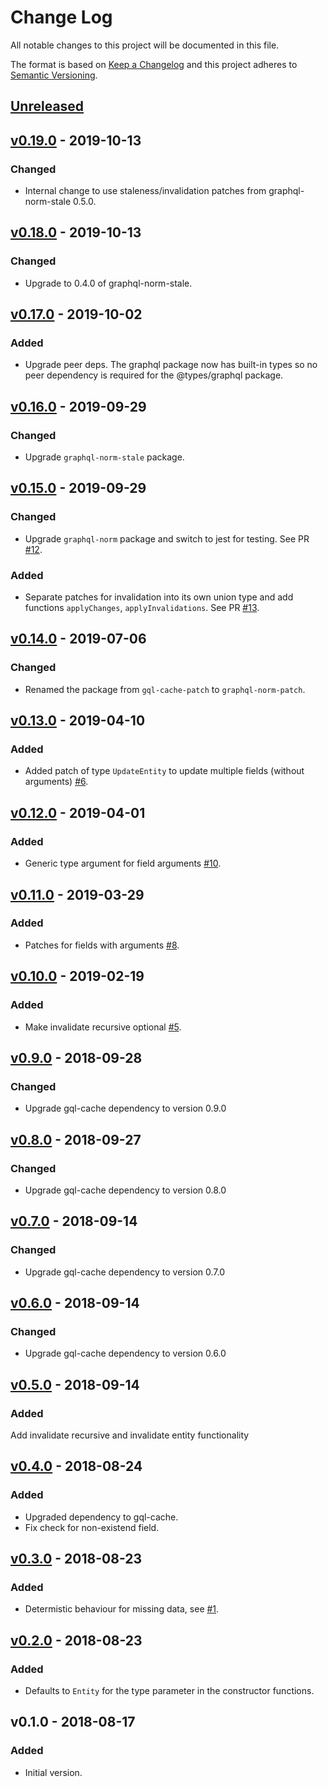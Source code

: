 # Change Log

All notable changes to this project will be documented in this file.

The format is based on [Keep a Changelog](http://keepachangelog.com/)
and this project adheres to [Semantic Versioning](http://semver.org/).

## [Unreleased](https://github.com/dividab/graphql-norm-patch/compare/v0.19.0...master)

## [v0.19.0](https://github.com/dividab/graphql-norm-patch/compare/v0.18.0...v0.19.0) - 2019-10-13

### Changed

- Internal change to use staleness/invalidation patches from graphql-norm-stale 0.5.0.

## [v0.18.0](https://github.com/dividab/graphql-norm-patch/compare/v0.17.0...v0.18.0) - 2019-10-13

### Changed

- Upgrade to 0.4.0 of graphql-norm-stale.

## [v0.17.0](https://github.com/dividab/graphql-norm-patch/compare/v0.16.0...v0.17.0) - 2019-10-02

### Added

- Upgrade peer deps. The graphql package now has built-in types so no peer dependency is required for the @types/graphql package.

## [v0.16.0](https://github.com/dividab/graphql-norm-patch/compare/v0.15.0...v0.16.0) - 2019-09-29

### Changed

- Upgrade `graphql-norm-stale` package.

## [v0.15.0](https://github.com/dividab/graphql-norm-patch/compare/v0.14.0...v0.15.0) - 2019-09-29

### Changed

- Upgrade `graphql-norm` package and switch to jest for testing. See PR [#12](https://github.com/dividab/graphql-norm-patch/pull/12).

### Added

- Separate patches for invalidation into its own union type and add functions `applyChanges`, `applyInvalidations`. See PR [#13](https://github.com/dividab/graphql-norm-patch/pull/13).

## [v0.14.0](https://github.com/dividab/graphql-norm-patch/compare/v0.13.0...v0.14.0) - 2019-07-06

### Changed

- Renamed the package from `gql-cache-patch` to `graphql-norm-patch`.

## [v0.13.0](https://github.com/dividab/graphql-norm-patch/compare/v0.12.0...v0.13.0) - 2019-04-10

### Added

- Added patch of type `UpdateEntity` to update multiple fields (without arguments) [#6](https://github.com/dividab/graphql-norm-patch/issues/6).

## [v0.12.0](https://github.com/dividab/graphql-norm-patch/compare/v0.11.0...v0.12.0) - 2019-04-01

### Added

- Generic type argument for field arguments [#10](https://github.com/dividab/graphql-norm-patch/pull/10).

## [v0.11.0](https://github.com/dividab/graphql-norm-patch/compare/v0.10.0...v0.11.0) - 2019-03-29

### Added

- Patches for fields with arguments [#8](https://github.com/dividab/graphql-norm-patch/pull/8).

## [v0.10.0](https://github.com/dividab/graphql-norm-patch/compare/v0.9.0...v0.10.0) - 2019-02-19

### Added

- Make invalidate recursive optional [#5](https://github.com/dividab/graphql-norm-patch/pull/5).

## [v0.9.0](https://github.com/dividab/graphql-norm-patch/compare/v0.8.0...v0.9.0) - 2018-09-28

### Changed

- Upgrade gql-cache dependency to version 0.9.0

## [v0.8.0](https://github.com/dividab/graphql-norm-patch/compare/v0.7.0...v0.8.0) - 2018-09-27

### Changed

- Upgrade gql-cache dependency to version 0.8.0

## [v0.7.0](https://github.com/dividab/graphql-norm-patch/compare/v0.6.0...v0.7.0) - 2018-09-14

### Changed

- Upgrade gql-cache dependency to version 0.7.0

## [v0.6.0](https://github.com/dividab/graphql-norm-patch/compare/v0.5.0...v0.6.0) - 2018-09-14

### Changed

- Upgrade gql-cache dependency to version 0.6.0

## [v0.5.0](https://github.com/dividab/graphql-norm-patch/compare/v0.4.0...v0.5.0) - 2018-09-14

### Added

Add invalidate recursive and invalidate entity functionality

## [v0.4.0](https://github.com/dividab/graphql-norm-patch/compare/v0.3.0...v0.4.0) - 2018-08-24

### Added

- Upgraded dependency to gql-cache.
- Fix check for non-existend field.

## [v0.3.0](https://github.com/dividab/graphql-norm-patch/compare/v0.2.0...v0.3.0) - 2018-08-23

### Added

- Determistic behaviour for missing data, see [#1](https://github.com/dividab/graphql-norm-patch/issues/1).

## [v0.2.0](https://github.com/dividab/graphql-norm-patch/compare/v0.1.0...v0.2.0) - 2018-08-23

### Added

- Defaults to `Entity` for the type parameter in the constructor functions.

## v0.1.0 - 2018-08-17

### Added

- Initial version.
